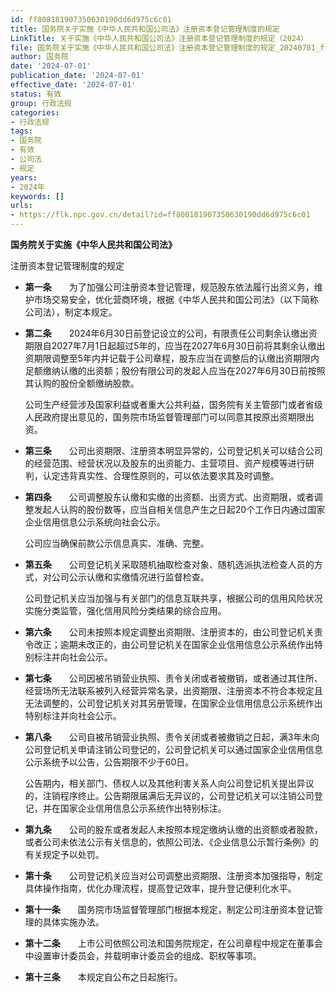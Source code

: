 ```yaml
---
id: ff808181907350630190dd6d975c6c01
title: 国务院关于实施《中华人民共和国公司法》注册资本登记管理制度的规定
LinkTitle: 关于实施《中华人民共和国公司法》注册资本登记管理制度的规定（2024）
file: 国务院关于实施《中华人民共和国公司法》注册资本登记管理制度的规定_20240701_ff808181907350630190dd6d975c6c01.docx
author: 国务院
date: '2024-07-01'
publication_date: '2024-07-01'
effective_date: '2024-07-01'
status: 有效
group: 行政法规
categories:
- 行政法规
tags:
- 国务院
- 有效
- 公司法
- 规定
years:
- 2024年
keywords: []
urls:
- https://flk.npc.gov.cn/detail?id=ff808181907350630190dd6d975c6c01
---
```


**国务院关于实施《中华人民共和国公司法》**

注册资本登记管理制度的规定

- **第一条**　　为了加强公司注册资本登记管理，规范股东依法履行出资义务，维护市场交易安全，优化营商环境，根据《中华人民共和国公司法》（以下简称公司法），制定本规定。

- **第二条**　　2024年6月30日前登记设立的公司，有限责任公司剩余认缴出资期限自2027年7月1日起超过5年的，应当在2027年6月30日前将其剩余认缴出资期限调整至5年内并记载于公司章程，股东应当在调整后的认缴出资期限内足额缴纳认缴的出资额；股份有限公司的发起人应当在2027年6月30日前按照其认购的股份全额缴纳股款。

  公司生产经营涉及国家利益或者重大公共利益，国务院有关主管部门或者省级人民政府提出意见的，国务院市场监督管理部门可以同意其按原出资期限出资。

- **第三条**　　公司出资期限、注册资本明显异常的，公司登记机关可以结合公司的经营范围、经营状况以及股东的出资能力、主营项目、资产规模等进行研判，认定违背真实性、合理性原则的，可以依法要求其及时调整。

- **第四条**　　公司调整股东认缴和实缴的出资额、出资方式、出资期限，或者调整发起人认购的股份数等，应当自相关信息产生之日起20个工作日内通过国家企业信用信息公示系统向社会公示。

  公司应当确保前款公示信息真实、准确、完整。

- **第五条**　　公司登记机关采取随机抽取检查对象、随机选派执法检查人员的方式，对公司公示认缴和实缴情况进行监督检查。

  公司登记机关应当加强与有关部门的信息互联共享，根据公司的信用风险状况实施分类监管，强化信用风险分类结果的综合应用。

- **第六条**　　公司未按照本规定调整出资期限、注册资本的，由公司登记机关责令改正；逾期未改正的，由公司登记机关在国家企业信用信息公示系统作出特别标注并向社会公示。

- **第七条**　　公司因被吊销营业执照、责令关闭或者被撤销，或者通过其住所、经营场所无法联系被列入经营异常名录，出资期限、注册资本不符合本规定且无法调整的，公司登记机关对其另册管理，在国家企业信用信息公示系统作出特别标注并向社会公示。

- **第八条**　　公司自被吊销营业执照、责令关闭或者被撤销之日起，满3年未向公司登记机关申请注销公司登记的，公司登记机关可以通过国家企业信用信息公示系统予以公告，公告期限不少于60日。

  公告期内，相关部门、债权人以及其他利害关系人向公司登记机关提出异议的，注销程序终止。公告期限届满后无异议的，公司登记机关可以注销公司登记，并在国家企业信用信息公示系统作出特别标注。

- **第九条**　　公司的股东或者发起人未按照本规定缴纳认缴的出资额或者股款，或者公司未依法公示有关信息的，依照公司法、《企业信息公示暂行条例》的有关规定予以处罚。

- **第十条**　　公司登记机关应当对公司调整出资期限、注册资本加强指导，制定具体操作指南，优化办理流程，提高登记效率，提升登记便利化水平。

- **第十一条**　　国务院市场监督管理部门根据本规定，制定公司注册资本登记管理的具体实施办法。

- **第十二条**　　上市公司依照公司法和国务院规定，在公司章程中规定在董事会中设置审计委员会，并载明审计委员会的组成、职权等事项。

- **第十三条**　　本规定自公布之日起施行。
